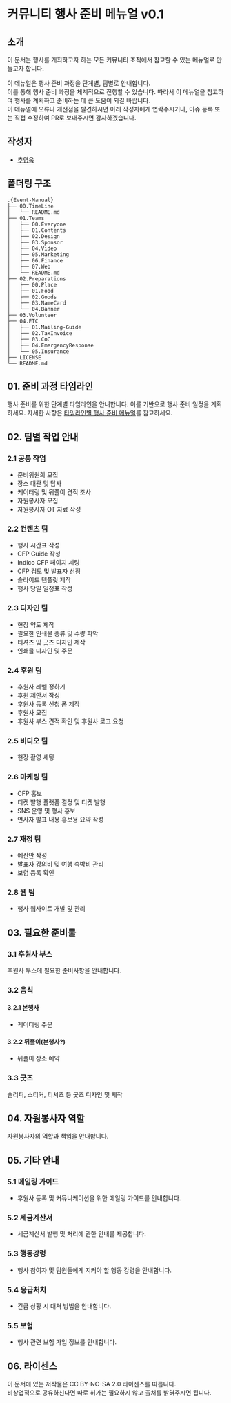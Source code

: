 # 커뮤니티 행사 준비 메뉴얼 v0.1

## 소개

이 문서는 행사를 개최하고자 하는 모든 커뮤니티 조직에서 참고할 수 있는 메뉴얼로 만들고자 합니다.

이 메뉴얼은 행사 준비 과정을 단계별, 팀별로 안내합니다.  
이를 통해 행사 준비 과정을 체계적으로 진행할 수 있습니다. 따라서 이 메뉴얼을 참고하여 행사를 계획하고 준비하는 데 큰 도움이 되길 바랍니다.  
이 메뉴얼에 오류나 개선점을 발견하시면 아래 작성자에게 연락주시거나, 이슈 등록 또는 직접 수정하여 PR로 보내주시면 감사하겠습니다.

## 작성자

- [추영욱](choo121600@gmail.com)

## 폴더링 구조

```
.{Event-Manual}
├── 00.TimeLine
│   └── README.md
├── 01.Teams
│   ├── 00.Everyone
│   ├── 01.Contents
│   ├── 02.Design
│   ├── 03.Sponsor
│   ├── 04.Video
│   ├── 05.Marketing
│   ├── 06.Finance
│   ├── 07.Web
│   └── README.md
├── 02.Preparations
│   ├── 00.Place
│   ├── 01.Food
│   ├── 02.Goods
│   ├── 03.NameCard
│   └── 04.Banner
├── 03.Volunteer
├── 04.ETC
│   ├── 01.Mailing-Guide
│   ├── 02.TaxInvoice
│   ├── 03.CoC
│   ├── 04.EmergencyResponse
│   └── 05.Insurance
├── LICENSE
└── README.md
```

## 01. 준비 과정 타임라인

행사 준비를 위한 단계별 타임라인을 안내합니다. 이를 기반으로 행사 준비 일정을 계획하세요. 자세한 사항은 [타임라인별 행사 준비 메뉴얼](./00.TimeLine/README.md)를 참고하세요.

## 02. 팀별 작업 안내

### 2.1 공통 작업

- 준비위원회 모집
- 장소 대관 및 답사
- 케이터링 및 뒤풀이 견적 조사
- 자원봉사자 모집
- 자원봉사자 OT 자료 작성

### 2.2 컨텐츠 팀

- 행사 시간표 작성
- CFP Guide 작성
- Indico CFP 페이지 세팅
- CFP 검토 및 발표자 선정
- 슬라이드 템플릿 제작
- 행사 당일 일정표 작성

### 2.3 디자인 팀

- 현장 약도 제작
- 필요한 인쇄물 종류 및 수량 파악
- 티셔츠 및 굿즈 디자인 제작
- 인쇄물 디자인 및 주문

### 2.4 후원 팀

- 후원사 레벨 정하기
- 후원 제안서 작성
- 후원사 등록 신청 폼 제작
- 후원사 모집
- 후원사 부스 견적 확인 및 후원사 로고 요청

### 2.5 비디오 팀

- 현장 촬영 세팅

### 2.6 마케팅 팀

- CFP 홍보
- 티켓 발행 플랫폼 결정 및 티켓 발행
- SNS 운영 및 행사 홍보
- 연사자 발표 내용 홍보용 요약 작성

### 2.7 재정 팀

- 예산안 작성
- 발표자 강의비 및 여행 숙박비 관리
- 보험 등록 확인

### 2.8 웹 팀

- 행사 웹사이트 개발 및 관리

## 03. 필요한 준비물

### 3.1 후원사 부스

후원사 부스에 필요한 준비사항을 안내합니다.

### 3.2 음식

#### 3.2.1 본행사

- 케이터링 주문

#### 3.2.2 뒤풀이(본행사?)

- 뒤풀이 장소 예약

### 3.3 굿즈

슬리퍼, 스티커, 티셔츠 등 굿즈 디자인 및 제작

## 04. 자원봉사자 역할

자원봉사자의 역할과 책임을 안내합니다.

## 05. 기타 안내

### 5.1 메일링 가이드

- 후원사 등록 및 커뮤니케이션을 위한 메일링 가이드를 안내합니다.

### 5.2 세금계산서

- 세금계산서 발행 및 처리에 관한 안내를 제공합니다.

### 5.3 행동강령

- 행사 참여자 및 팀원들에게 지켜야 할 행동 강령을 안내합니다.

### 5.4 응급처치

- 긴급 상황 시 대처 방법을 안내합니다.

### 5.5 보험

- 행사 관련 보험 가입 정보를 안내합니다.

## 06. 라이센스

이 문서에 있는 저작물은 CC BY-NC-SA 2.0 라이센스를 따릅니다.  
비상업적으로 공유하신다면 따로 허가는 필요하지 않고 출처를 밝혀주시면 됩니다.
